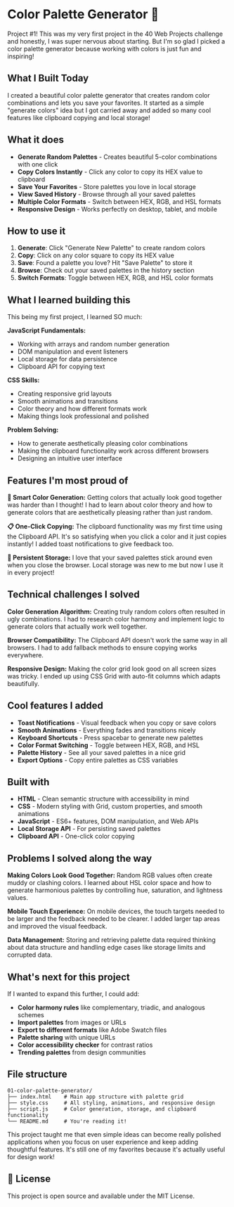 # Color Palette Generator 🎨

Project #1! This was my very first project in the 40 Web Projects challenge and honestly, I was super nervous about starting. But I'm so glad I picked a color palette generator because working with colors is just fun and inspiring!

## What I Built Today

I created a beautiful color palette generator that creates random color combinations and lets you save your favorites. It started as a simple "generate colors" idea but I got carried away and added so many cool features like clipboard copying and local storage!

## What it does

- **Generate Random Palettes** - Creates beautiful 5-color combinations with one click
- **Copy Colors Instantly** - Click any color to copy its HEX value to clipboard
- **Save Your Favorites** - Store palettes you love in local storage
- **View Saved History** - Browse through all your saved palettes
- **Multiple Color Formats** - Switch between HEX, RGB, and HSL formats
- **Responsive Design** - Works perfectly on desktop, tablet, and mobile

## How to use it

1. **Generate**: Click "Generate New Palette" to create random colors
2. **Copy**: Click on any color square to copy its HEX value
3. **Save**: Found a palette you love? Hit "Save Palette" to store it
4. **Browse**: Check out your saved palettes in the history section
5. **Switch Formats**: Toggle between HEX, RGB, and HSL color formats

## What I learned building this

This being my first project, I learned SO much:

**JavaScript Fundamentals:**
- Working with arrays and random number generation
- DOM manipulation and event listeners
- Local storage for data persistence
- Clipboard API for copying text

**CSS Skills:**
- Creating responsive grid layouts
- Smooth animations and transitions
- Color theory and how different formats work
- Making things look professional and polished

**Problem Solving:**
- How to generate aesthetically pleasing color combinations
- Making the clipboard functionality work across different browsers
- Designing an intuitive user interface

## Features I'm most proud of

**🎨 Smart Color Generation:**
Getting colors that actually look good together was harder than I thought! I had to learn about color theory and how to generate colors that are aesthetically pleasing rather than just random.

**📋 One-Click Copying:**
The clipboard functionality was my first time using the Clipboard API. It's so satisfying when you click a color and it just copies instantly! I added toast notifications to give feedback too.

**💾 Persistent Storage:**
I love that your saved palettes stick around even when you close the browser. Local storage was new to me but now I use it in every project!

## Technical challenges I solved

**Color Generation Algorithm:**
Creating truly random colors often resulted in ugly combinations. I had to research color harmony and implement logic to generate colors that actually work well together.

**Browser Compatibility:**
The Clipboard API doesn't work the same way in all browsers. I had to add fallback methods to ensure copying works everywhere.

**Responsive Design:**
Making the color grid look good on all screen sizes was tricky. I ended up using CSS Grid with auto-fit columns which adapts beautifully.

## Cool features I added

- **Toast Notifications** - Visual feedback when you copy or save colors
- **Smooth Animations** - Everything fades and transitions nicely
- **Keyboard Shortcuts** - Press spacebar to generate new palettes
- **Color Format Switching** - Toggle between HEX, RGB, and HSL
- **Palette History** - See all your saved palettes in a nice grid
- **Export Options** - Copy entire palettes as CSS variables

## Built with

- **HTML** - Clean semantic structure with accessibility in mind
- **CSS** - Modern styling with Grid, custom properties, and smooth animations
- **JavaScript** - ES6+ features, DOM manipulation, and Web APIs
- **Local Storage API** - For persisting saved palettes
- **Clipboard API** - One-click color copying

## Problems I solved along the way

**Making Colors Look Good Together:**
Random RGB values often create muddy or clashing colors. I learned about HSL color space and how to generate harmonious palettes by controlling hue, saturation, and lightness values.

**Mobile Touch Experience:**
On mobile devices, the touch targets needed to be larger and the feedback needed to be clearer. I added larger tap areas and improved the visual feedback.

**Data Management:**
Storing and retrieving palette data required thinking about data structure and handling edge cases like storage limits and corrupted data.

## What's next for this project

If I wanted to expand this further, I could add:
- **Color harmony rules** like complementary, triadic, and analogous schemes
- **Import palettes** from images or URLs
- **Export to different formats** like Adobe Swatch files
- **Palette sharing** with unique URLs
- **Color accessibility checker** for contrast ratios
- **Trending palettes** from design communities

## File structure

```
01-color-palette-generator/
├── index.html    # Main app structure with palette grid
├── style.css     # All styling, animations, and responsive design
├── script.js     # Color generation, storage, and clipboard functionality
└── README.md     # You're reading it!
```

This project taught me that even simple ideas can become really polished applications when you focus on user experience and keep adding thoughtful features. It's still one of my favorites because it's actually useful for design work!

## 📄 License

This project is open source and available under the MIT License.

